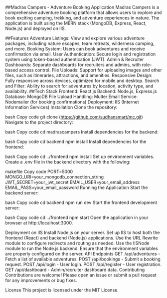 ##Madras Campers - Adventure Booking Application
Madras Campers is a comprehensive adventure booking platform that allows users to explore and book exciting camping, trekking, and adventure experiences in nature. The application is built using the MERN stack (MongoDB, Express, React, Node.js) and deployed on IIS.

##Features
Adventure Listings: View and explore various adventure packages, including nature escapes, team retreats, wilderness camping, and more.
Booking System: Users can book adventures and receive confirmation via email.
User Authentication: Secure login and registration system using token-based authentication (JWT).
Admin & Recruiter Dashboards: Separate dashboards for recruiters and admins, with role-based access control.
File Uploads: Support for uploading images and other files, such as itineraries, attractions, and amenities.
Responsive Design: Fully responsive across devices, optimized for mobile and desktop.
Search and Filter: Ability to search for adventures by location, activity type, and availability.
##Tech Stack
Frontend: React.js
Backend: Node.js, Express.js
Database: MongoDB
File Upload Handling: Multer
Email Service: Nodemailer (for booking confirmations)
Deployment: IIS (Internet Information Services)
Installation
Clone the repository:

bash
Copy code
git clone (https://github.com/sudhansmart/mc.git)
Navigate to the project directory:

bash
Copy code
cd madrascampers
Install dependencies for the backend:

bash
Copy code
cd backend
npm install
Install dependencies for the frontend:

bash
Copy code
cd ../frontend
npm install
Set up environment variables. Create a .env file in the backend directory with the following:

makefile
Copy code
PORT=5000
MONGO_URI=your_mongodb_connection_string
JWT_SECRET=your_jwt_secret
EMAIL_USER=your_email_address
EMAIL_PASS=your_email_password
Running the Application
Start the backend server:

bash
Copy code
cd backend
npm run dev
Start the frontend development server:

bash
Copy code
cd ../frontend
npm start
Open the application in your browser at http://localhost:3000.

Deployment on IIS
Install Node.js on your server.
Set up IIS to host both the frontend (React) and backend (Node.js) applications.
Use the URL Rewrite module to configure redirects and routing as needed.
Use the IISNode module to run the Node.js backend.
Ensure that the environment variables are properly configured on the server.
API Endpoints
GET /api/adventures - Fetch a list of available adventures.
POST /api/bookings - Submit a booking request.
POST /api/login - User login.
POST /api/register - User registration.
GET /api/dashboard - Admin/recruiter dashboard data.
Contributing
Contributions are welcome! Please open an issue or submit a pull request for any improvements or bug fixes.

License
This project is licensed under the MIT License.
